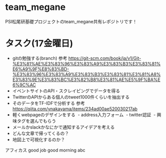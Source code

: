 # team_megane
PSI松尾研基礎プロジェクトのteam_megane共有レポジトリです！
# タスク(17金曜日)
- gitの勉強する(branch)
参考
https://git-scm.com/book/ja/v1/Git-%E3%81%AE%E3%83%96%E3%83%A9%E3%83%B3%E3%83%81%E6%A9%9F%E8%83%BD-%E3%83%96%E3%83%A9%E3%83%B3%E3%83%81%E3%81%A8%E3%83%9E%E3%83%BC%E3%82%B8%E3%81%AE%E5%9F%BA%E6%9C%AC
- イベントサイトのAPI・スクレイピングでデータを得る
- TwitterのAPIからある個人のtweet1000件くらいを抽出する
- そのデータをTF-IDFで分析する
参考
https://qiita.com/ynakayama/items/234ad00ae520030217ab
- 軽くwebpageのデザインをする 
  - address入力フォーム
  - twitter認証
  - 興味タグを選んでもらう
- メールかslackかなにかで通知するアイデアを考える
 - どんな文章で帰ってくるの？
- 地図上で可視化するのか？

アフィカス
good job
good morning
abc
